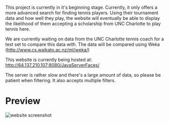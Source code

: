 This project is currently in it's beginning stage. Currently, it only offers a more advanced search for finding tennis players.
Using their tournament data and how well they play, the website will eventually be able to display the likelihood of them accepting a scholarship from UNC Charlotte to play tennis here. 

We are currently waiting on data from the UNC Charlotte tennis coach for a test set to compare this data with.
The data will be compared using Weka (http://www.cs.waikato.ac.nz/ml/weka/) 

This website is currently being hosted at: http://64.137.210.107:8080/JavaServerFaces/

The server is rather slow and there's a large amount of data, so please be patient when filtering. It also accepts multiple filters.

# Preview
![website screenshot](http://i.imgur.com/VV9xMH6.png)

